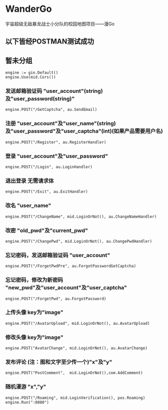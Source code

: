 # WanderGo
宇宙超级无敌暴龙战士小分队的校园地图项目——漫Go
## 以下皆经POSTMAN测试成功
## 暂未分组
	engine := gin.Default()
	engine.Use(mid.Cors())
### 发送邮箱验证码 "user_account"(string)及"user_password(string)"
 	engine.POST("/GetCaptcha", au.SendEmail)
### 注册 "user_account"及"user_name"(string)及"user_password"及"user_captcha"(int)(如果产品需要用户名)
 	engine.POST("/Register", au.RegisterHandler)
### 登录 "user_account"及"user_password"
 	engine.POST("/Login", au.LoginHandler)
### 退出登录 无需请求体
 	engine.POST("/Exit", au.ExitHandler)
### 改名 "user_name"
	engine.POST("/ChangeName", mid.LoginOrNot(), au.ChangeNameHandler)
### 改密 "old_pwd"及"current_pwd"
	engine.POST("/ChangePwd", mid.LoginOrNot(), au.ChangePwdHandler)
### 忘记密码，发送邮箱验证码 "user_account"
 	engine.POST("/ForgetPwdPre", au.ForgotPasswordGetCaptcha)
### 忘记密码，修改为新密码 "new_pwd"及"user_account"及"user_captcha"
	engine.POST("/ForgetPwd", au.ForgotPassword)
### 上传头像 key为"image"
 	engine.POST("/AvatarUpload", mid.LoginOrNot(), au.AvatarUpload)
### 修改头像 key为"image"
 	engine.POST("AvatarChange", mid.LoginOrNot(), au.AvatarChange)
### 发布评论 (注：图和文字至少传一个)"x"及"y"
 	engine.POST("PostComment",  mid.LoginOrNot(),com.AddComment)
### 随机漫游 "x","y"
  	engine.POST("/Roaming", mid.LoginVerification(), pos.Roaming)
	engine.Run(":8080")
